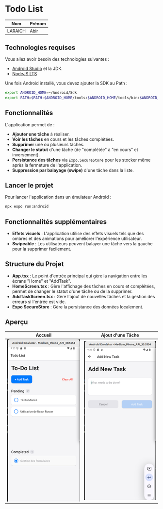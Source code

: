 # Todo List

|   Nom   | Prénom |
|---------|--------|
|   LARAICH   |  Abir  |


## Technologies requises

Vous allez avoir besoin des technologies suivantes :
- [Android Studio](https://developer.android.com/studio "Android Studio") et la JDK.
- [NodeJS LTS](https://nodejs.org/fr "NodeJS")


Une fois Android installé, vous devez ajouter la SDK au Path :
```bash
export ANDROID_HOME=~/Android/Sdk
export PATH=$PATH:$ANDROID_HOME/tools:$ANDROID_HOME/tools/bin:$ANDROID_HOME/platform-tools
```

## Fonctionnalités

L'application permet de :
- **Ajouter une tâche** à réaliser.
- **Voir les tâches** en cours et les tâches complétées.
- **Supprimer** une ou plusieurs tâches.
- **Changer le statut** d'une tâche (de "complétée" à "en cours" et inversement).
- **Persistance des tâches** via `Expo.SecureStore` pour les stocker même après la fermeture de l'application.
- **Suppression par balayage (swipe)** d'une tâche dans la liste.

## Lancer le projet

Pour lancer l'application dans un émulateur Android :

```bash
npx expo run:android
```

## Fonctionnalités supplémentaires

- **Effets visuels** : L'application utilise des effets visuels tels que des ombres et des animations pour améliorer l'expérience utilisateur.
- **Swipeable** : Les utilisateurs peuvent balayer une tâche vers la gauche pour la supprimer facilement.

## Structure du Projet

- **App.tsx** : Le point d'entrée principal qui gère la navigation entre les écrans "Home" et "AddTask".
- **HomeScreen.tsx** : Gère l'affichage des tâches en cours et complétées, permet de changer le statut d'une tâche ou de la supprimer.
- **AddTaskScreen.tsx** : Gère l'ajout de nouvelles tâches et la gestion des erreurs si l'entrée est vide.
- **Expo SecureStore** : Gère la persistance des données localement.

## Aperçu

| Accueil | Ajout d'une Tâche |
|---------|-------------------|
| ![Home](./docs/img/homeScreen.png) | ![Add Task](./docs/img/AddTaskScreen.png) |
